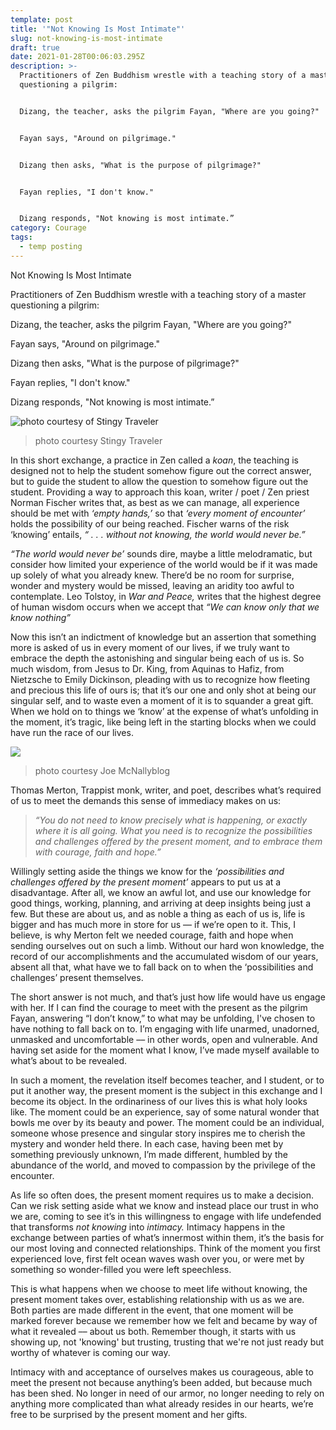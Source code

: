 ```yaml
---
template: post
title: '"Not Knowing Is Most Intimate"'
slug: not-knowing-is-most-intimate
draft: true
date: 2021-01-28T00:06:03.295Z
description: >-
  Practitioners of Zen Buddhism wrestle with a teaching story of a master
  questioning a pilgrim:


  Dizang, the teacher, asks the pilgrim Fayan, "Where are you going?"


  Fayan says, "Around on pilgrimage."


  Dizang then asks, "What is the purpose of pilgrimage?"


  Fayan replies, "I don't know."


  Dizang responds, "Not knowing is most intimate.”
category: Courage
tags:
  - temp posting
---
```

Not Knowing Is Most Intimate

Practitioners of Zen Buddhism wrestle with a teaching story of a master questioning a pilgrim:

Dizang, the teacher, asks the pilgrim Fayan, "Where are you going?"

Fayan says, "Around on pilgrimage."

Dizang then asks, "What is the purpose of pilgrimage?"

Fayan replies, "I don't know."

Dizang responds, "Not knowing is most intimate.”

![photo courtesy of Stingy Traveler](/media/wandering-courtesy-of-stingy-traveler.png)

> photo courtesy Stingy Traveler

In this short exchange, a practice in Zen called a *koan*, the teaching is designed not to help the student somehow figure out the correct answer, but to guide the student to allow the question to somehow figure out the student. Providing a way to approach this koan, writer / poet / Zen priest Norman Fischer writes that, as best as we can manage,  all experience should be met with *‘empty hands,’* so that *‘every moment of encounter’* holds the possibility of our being reached. Fischer warns of the risk ‘knowing’ entails,   *“ . . . without not knowing, the world would never be.”*

*“The world would never be’* sounds dire, maybe a little melodramatic, but consider how limited your experience of the world would be if it was made up solely of what you already knew. There’d be no room for surprise, wonder and mystery would be missed, leaving an aridity too awful to contemplate. Leo Tolstoy, in *War and Peace,* writes that the highest degree of human wisdom occurs when we accept that *“We can know only that we know nothing”*  

Now this isn’t an indictment of knowledge but an assertion that something more is asked of us in every moment of our lives, if we truly want to embrace the depth the astonishing and singular being each of us is. So much wisdom, from Jesus to Dr. King, from Aquinas to Hafiz, from Nietzsche to Emily Dickinson, pleading with us to recognize how fleeting and precious this life of ours is; that it’s our one and only shot at being our singular self, and to waste even a moment of it is to squander a great gift. When we hold on to things we ‘know’ at the expense of what’s unfolding in the moment, it’s tragic, like being left in the starting blocks when we could have run the race of our lives.

![](/media/starting-blocks-courtesy-joe-mcnally.png)

> photo courtesy Joe McNallyblog





Thomas Merton, Trappist monk, writer, and poet, describes what’s required of us to meet the demands this sense of immediacy makes on us:

> *“You do not need to know precisely what is happening, or exactly where it is all going. What you need is to recognize the possibilities and challenges offered by the present moment, and to embrace them with courage, faith and hope.”* 







Willingly setting aside the things we know for the *‘possibilities and challenges offered by the present moment’* appears to put us at a disadvantage. After all, we know an awful lot, and use our knowledge for good things, working, planning, and arriving at deep insights being just a few. But these are about us, and as noble a thing as each of us is, life is bigger and has much more in store for us –– if we’re open to it.  This, I believe, is why Merton felt we needed courage, faith and hope when sending ourselves out on such a limb. Without our hard won knowledge, the record of our accomplishments and the accumulated wisdom of our years, absent all that, what have we to fall back on to when the ‘possibilities and challenges’ present themselves.            

The short answer is not much, and that’s just how life would have us engage with her. If I can find the courage to meet with the present as the pilgrim Fayan, answering “I don’t know,” to what may be unfolding, I've chosen to have nothing to fall back on to. I’m engaging with life unarmed, unadorned, unmasked and uncomfortable –– in other words, open and vulnerable. And having set aside for the moment what I know, I’ve made myself available to what’s about to be revealed.  

In such a moment, the revelation itself becomes teacher, and I student, or to put it another way, the present moment is the subject in this exchange and I become its object. In the ordinariness of our lives this is what holy looks like. The moment could be an experience, say of some natural wonder that bowls me over by its beauty and power.  The moment could be an individual, someone whose presence and singular story inspires me to cherish the mystery and wonder held there. In each case, having been met by something previously unknown, I’m made different, humbled by the abundance of the world, and moved to compassion by the privilege of the encounter.     

As life so often does, the present moment requires us to make a decision. Can we risk setting aside what we know and instead place our trust in who we are, coming to see it’s in this willingness to engage with life undefended that transforms *not knowing* into *intimacy.* Intimacy happens in the exchange between parties of what’s innermost within them, it’s the basis for our most loving and connected relationships. Think of the moment you first experienced love, first felt ocean waves wash over you, or were met by something so wonder-filled you were left speechless.  

This is what happens when we choose to meet life without knowing, the present moment takes over, establishing relationship with us as we are. Both parties are made different in the event, that one moment will be marked forever because we remember how we felt and became by way of what it revealed –– about us both. Remember though, it starts with us showing up, not 'knowing' but trusting, trusting that we're not just ready but worthy of whatever is coming our way. 

Intimacy with and acceptance of ourselves makes us courageous, able to meet the present not because anything’s been added, but because much has been shed. No longer in need of our armor, no longer needing to rely on anything more complicated than what already resides in our hearts, we’re free to be surprised by the present moment and her gifts.